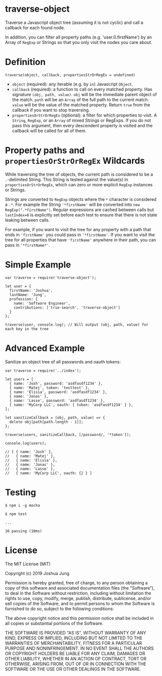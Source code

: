 traverse-object
===============

Traverse a Javascript object tree (assuming it is not cyclic) and call a callback for each found node.

In addition, you can filter all property paths (e.g. 'user.0.firstName') by an Array of `RegExp` or Strings
so that you only visit the nodes you care about.

Definition
==========

    traverse(object, callback, propertiesStrOrRegEx = undefined)
    
- `object` (required): any iterable (e.g. by `in`) Javascript `Object`.
- `callback` (required): a function to call on every matched property. Has signature `(obj, path, value)`. `obj`
  will be the immediate parent object of the match. `path` will be an `Array` of the full path to the current match.
  `value` will be the value of the matched property. Return `true` from the callback if you want to stop traversing.
- `propertiesOrStrOrRegEx` (optional): a filter for which properties to visit. A `String`, `RegExp`, or an `Array`
  of mixed Strings or RegExps. If you do not pass this argument, then every descendent property is visited and the
  callback will be called for all of them.

Property paths and `propertiesOrStrOrRegEx` Wildcards
=====================================================

While traversing the tree of objects, the current path is considered to be a `.`-delimited String. This String is
tested against the value(s) in `propertiesOrStrOrRegEx`, which can zero or more explicit `RegExp` instances or Strings.

Strings are converted to `RegExp` objects where the `*` character is considered a `.*`. For example the String
`'*firstName'` will be converted into `new RegExp(".*firstName")`. Regular expressions are cached between calls but
`lastIndex=0` is explicitly set before each test to ensure that there is not state leaking between calls.

For example, if you want to visit the tree for any property with a path that ends in `'firstName'` you could pass in
`'*firstName'`. If you want to visit the tree for all properties that have `'firstName'` anywhere in their path, you
can pass in `'*firstName*'`.

Simple Example
==============

    var traverse = require('traverse-object');

    let user = {
      firstName: 'Joshua',
      lastName: 'Jung',
      profession: {
        name: 'Software Engineer',
        contributions: ['trie-search', 'traverse-object']
      }
    };
    
    traverse(user, console.log); // Will output (obj, path, value) for each key in the tree


Advanced Example
================

Sanitize an object tree of all passwords and oauth tokens:

    var traverse = require('../index');

    let users = [
      { name: 'Josh', password: 'asdfasdf1234' },
      { name: 'Matej', token: 'testtest' },
      { name: 'Elisia', password: 'asdfasdf1234' },
      { name: 'Jonas' },
      { name: 'Lasse', password: 'asdfasdf1234' },
      { name: 'MyCorp LLC', oauth: { token: 'asdfasdf1234' } },
    ];
    
    let sanitizeCallback = (obj, path, value) => {
      delete obj[path[path.length - 1]];
    };
    
    traverse(users, sanitizeCallback, [/password/, '*token']);
    
    console.log(users);
    
    // [ { name: 'Josh' },
    //   { name: 'Matej' },
    //   { name: 'Elisia' },
    //   { name: 'Jonas' },
    //   { name: 'Lasse' },
    //   { name: 'MyCorp LLC', oauth: {} } ]


Testing
=======

    $ npm i -g mocha
    
    $ npm test
    
    ...
    
    16 passing (10ms)

License
=======

The MIT License (MIT)

Copyright (c) 2019 Joshua Jung

Permission is hereby granted, free of charge, to any person obtaining a copy
of this software and associated documentation files (the "Software"), to deal
in the Software without restriction, including without limitation the rights
to use, copy, modify, merge, publish, distribute, sublicense, and/or sell
copies of the Software, and to permit persons to whom the Software is
furnished to do so, subject to the following conditions:

The above copyright notice and this permission notice shall be included in all
copies or substantial portions of the Software.

THE SOFTWARE IS PROVIDED "AS IS", WITHOUT WARRANTY OF ANY KIND, EXPRESS OR
IMPLIED, INCLUDING BUT NOT LIMITED TO THE WARRANTIES OF MERCHANTABILITY,
FITNESS FOR A PARTICULAR PURPOSE AND NONINFRINGEMENT. IN NO EVENT SHALL THE
AUTHORS OR COPYRIGHT HOLDERS BE LIABLE FOR ANY CLAIM, DAMAGES OR OTHER
LIABILITY, WHETHER IN AN ACTION OF CONTRACT, TORT OR OTHERWISE, ARISING FROM,
OUT OF OR IN CONNECTION WITH THE SOFTWARE OR THE USE OR OTHER DEALINGS IN THE
SOFTWARE.
